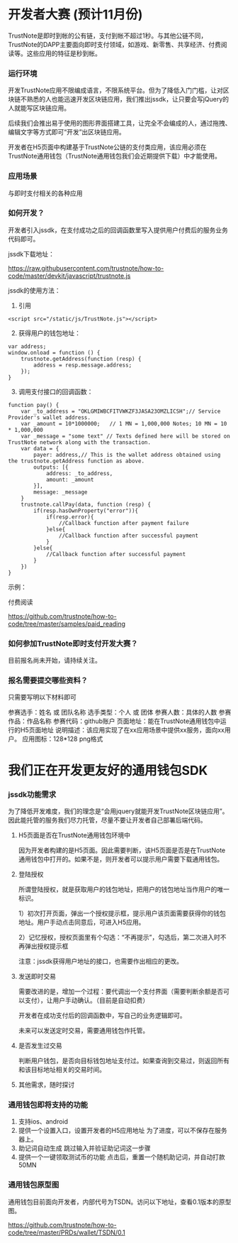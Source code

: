 # 开发者大赛 (预计11月份)

TrustNote是即时到帐的公有链，支付到帐不超过1秒。与其他公链不同，TrustNote的DAPP主要面向即时支付领域，如游戏、新零售、共享经济、付费阅读等。这些应用的特征是秒到帐。

### 运行环境

开发TrustNote应用不限编成语言，不限系统平台。但为了降低入门门槛，让对区块链不熟悉的人也能迅速开发区块链应用，我们推出jssdk，让只要会写jQuery的人就能写区块链应用。

后续我们会推出易于使用的图形界面搭建工具，让完全不会编成的人，通过拖拽、编辑文字等方式即可“开发”出区块链应用。

开发者在H5页面中构建基于TrustNote公链的支付类应用，该应用必须在TrustNote通用钱包（TrustNote通用钱包我们会近期提供下载）中才能使用。

### 应用场景

与即时支付相关的各种应用

### 如何开发？

开发者引入jssdk，在支付成功之后的回调函数里写入提供用户付费后的服务业务代码即可。

jssdk下载地址：

https://raw.githubusercontent.com/trustnote/how-to-code/master/devkit/javascript/trustnote.js

jssdk的使用方法：

1. 引用

```
<script src="/static/js/TrustNote.js"></script>
```
2. 获得用户的钱包地址：
```
var address;
window.onload = function () {
    trustnote.getAddress(function (resp) {
        address = resp.message.address;
    });
}
```
3. 调用支付接口的回调函数：

```
function pay() {
    var _to_address = "OKLGMIWBCFITVWKZF3JASA23OMZLICSH";// Service Provider's wallet address.
    var _amount = 10*1000000;   // 1 MN = 1,000,000 Notes; 10 MN = 10 * 1,000,000
    var _message = "some text" // Texts defined here will be stored on TrustNote network along with the transaction.
    var data = {
        payer: address,// This is the wallet address obtained using the trustnote.getAddress function as above.
        outputs: [{
            address: _to_address,
            amount: _amount
        }],
        message: _message
    }    
    trustnote.callPay(data, function (resp) {
        if(resp.hasOwnProperty("error")){
            if(resp.error){
                //Callback function after payment failure
            }else{
                //Callback function after successful payment
            }
        }else{
            //Callback function after successful payment
        }
    })
}
```

示例：

付费阅读

https://github.com/trustnote/how-to-code/tree/master/samples/paid_reading




### 如何参加TrustNote即时支付开发大赛？

目前报名尚未开始，请持续关注。

### 报名需要提交哪些资料？

只需要写明以下材料即可

参赛选手：姓名 或 团队名称
选手类型：个人 或 团体
参赛人数：具体的人数
参赛作品：作品名称
参赛代码：github账户
页面地址：能在TrustNote通用钱包中运行的H5页面地址
说明描述：该应用实现了在xx应用场景中提供xx服务，面向xx用户。
应用图标：128*128 png格式




# 我们正在开发更友好的通用钱包SDK

### jssdk功能需求

为了降低开发难度，我们的理念是“会用jquery就能开发TrustNote区块链应用”。因此能托管的服务我们尽力托管，尽量不要让开发者自己部署后端代码。

1. H5页面是否在TrustNote通用钱包环境中

   因为开发者构建的是H5页面。因此需要判断，该H5页面是否是在TrustNote通用钱包中打开的。如果不是，则开发者可以提示用户需要下载通用钱包。

2. 登陆授权

   所谓登陆授权，就是获取用户的钱包地址，把用户的钱包地址当作用户的唯一标识。

   1）初次打开页面，弹出一个授权提示框，提示用户该页面需要获得你的钱包地址。用户手动点击同意后，可进入H5应用。

   2）记忆授权，授权页面里有个勾选：“不再提示”，勾选后，第二次进入时不再弹出授权提示框

   注意：jssdk获得用户地址的接口，也需要作出相应的更改。

3. 发送即时交易

   需要改进的是，增加一个过程：要代调出一个支付界面（需要判断余额是否可以支付），让用户手动确认。（目前是自动扣费）

   开发者在成功支付后的回调函数中，写自己的业务逻辑即可。

   未来可以发送定时交易，需要通用钱包作托管。

4. 是否发生过交易

   判断用户钱包，是否向目标钱包地址支付过。如果查询到交易过，则返回所有和该目标地址相关的交易时间。

5. 其他需求，随时探讨

### 通用钱包即将支持的功能

1. 支持ios、android
2. 提供一个设置入口，设置开发者的H5应用地址
   为了进度，可以不保存在服务器上。
3. 助记词自动生成
   跳过输入并验证助记词这一步骤
4. 提供一个一键领取测试币的功能
   点击后，重置一个随机助记词，并自动打款50MN
   
### 通用钱包原型图

通用钱包目前面向开发者，内部代号为TSDN。访问以下地址，查看0.1版本的原型图。

https://github.com/trustnote/how-to-code/tree/master/PRDs/wallet/TSDN/0.1
